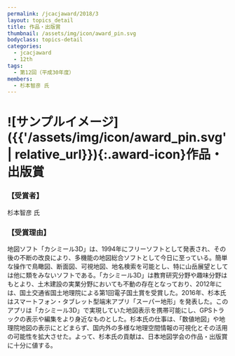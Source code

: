 ```yaml
---
permalink: /jcacjaward/2018/3
layout: topics_detail
title: 作品・出版賞
thumbnail: /assets/img/icon/award_pin.svg
bodyclass: topics-detail
categories:
  - jcacjaward
  - 12th
tags:
  - 第12回（平成30年度）
members:
  - 杉本智彦 氏
---
```


# ![サンプルイメージ]({{'/assets/img/icon/award_pin.svg' | relative_url}}){:.award-icon}作品・出版賞

### 【受賞者】

杉本智彦 氏

### 【受賞理由】

地図ソフト「カシミール3D」は、1994年にフリーソフトとして発表され、その後の不断の改良により、多機能の地図総合ソフトとして今日に至っている。簡単な操作で鳥瞰図、断面図、可視地図、地名検索を可能とし、特に山岳展望としては他に類をみないソフトである。「カシミール3D」は教育研究分野や趣味分野はもとより、土木建設の実業分野においても不動の存在となっており、2012年には、国土交通省国土地理院による第1回電子国土賞を受賞した。2016年、杉本氏はスマートフォン・タブレット型端末アプリ「スーパー地形」を発表した。このアプリは「カシミール3D」で実現していた地図表示を携帯可能にし、GPSトラックの表示や編集をより身近なものとした。杉本氏の仕事は、「数値地図」や地理院地図の表示にとどまらず、国内外の多様な地理空間情報の可視化とその活用の可能性を拡大させた。よって、杉本氏の貢献は、日本地図学会の作品・出版賞に十分に値する。
